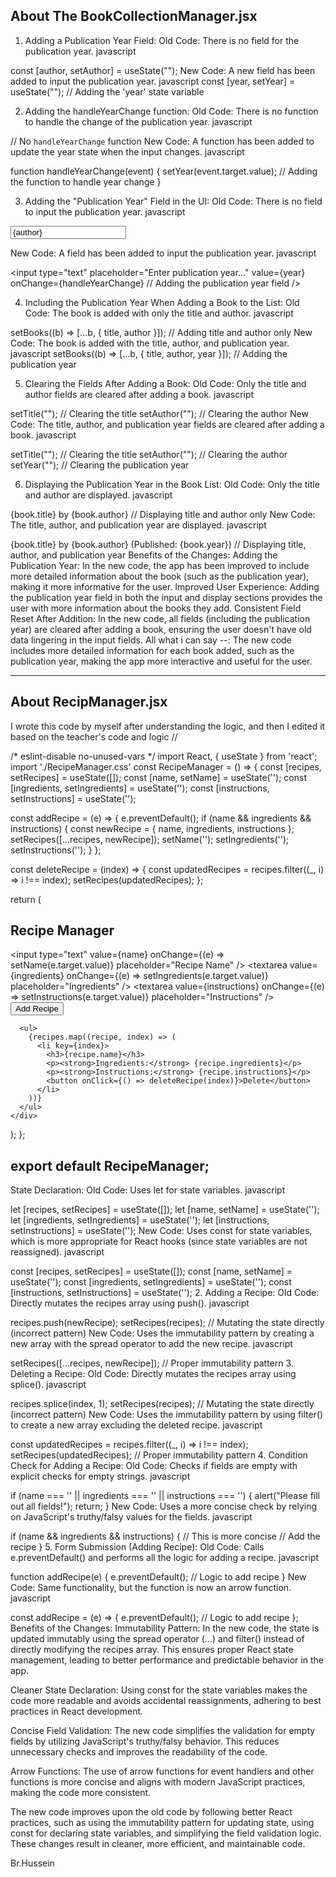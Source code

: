 About The BookCollectionManager.jsx
-----------------------------------

1. Adding a Publication Year Field:
Old Code: There is no field for the publication year.
javascript


const [author, setAuthor] = useState("");
New Code: A new field has been added to input the publication year.
javascript
const [year, setYear] = useState("");  // Adding the 'year' state variable

2. Adding the handleYearChange function:
Old Code: There is no function to handle the change of the publication year.
javascript


// No `handleYearChange` function
New Code: A function has been added to update the year state when the input changes.
javascript


function handleYearChange(event) {
  setYear(event.target.value);  // Adding the function to handle year change
}

3. Adding the "Publication Year" Field in the UI:
Old Code: There is no field to input the publication year.
javascript


<input
  type="text"
  placeholder="Enter author name..."
  value={author}
  onChange={handleAuthorChange}
/>

New Code: A field has been added to input the publication year.
javascript


<input
  type="text"
  placeholder="Enter publication year..."
  value={year}
  onChange={handleYearChange}  // Adding the publication year field
/>

4. Including the Publication Year When Adding a Book to the List:
Old Code: The book is added with only the title and author.
javascript


setBooks((b) => [...b, { title, author }]);  // Adding title and author only
New Code: The book is added with the title, author, and publication year.
javascript
setBooks((b) => [...b, { title, author, year }]);  // Adding the publication year

5. Clearing the Fields After Adding a Book:
Old Code: Only the title and author fields are cleared after adding a book.
javascript


setTitle("");  // Clearing the title
setAuthor(""); // Clearing the author
New Code: The title, author, and publication year fields are cleared after adding a book.
javascript

setTitle("");  // Clearing the title
setAuthor(""); // Clearing the author
setYear("");   // Clearing the publication year

6. Displaying the Publication Year in the Book List:
Old Code: Only the title and author are displayed.
javascript


{book.title} by {book.author}  // Displaying title and author only
New Code: The title, author, and publication year are displayed.
javascript


{book.title} by {book.author} (Published: {book.year})  // Displaying title, author, and publication year
Benefits of the Changes:
Adding the Publication Year: In the new code, the app has been improved to include more detailed information about the book (such as the publication year), making it more informative for the user.
Improved User Experience: Adding the publication year field in both the input and display sections provides the user with more information about the books they add.
Consistent Field Reset After Addition: In the new code, all fields (including the publication year) are cleared after adding a book, ensuring the user doesn't have old data lingering in the input fields.
All what i can say --:
The new code includes more detailed information for each book added, such as the publication year, making the app more interactive and useful for the user.


------------------------------------------------------------------------------------------------------------------------------------
About RecipManager.jsx
----------------------


I wrote this code by myself after understanding the logic, and then I edited it based on the teacher's code and logic // 

/* eslint-disable no-unused-vars */
import React, { useState } from 'react';
import './RecipeManager.css'
const RecipeManager = () => {
  const [recipes, setRecipes] = useState([]);
  const [name, setName] = useState('');
  const [ingredients, setIngredients] = useState('');
  const [instructions, setInstructions] = useState('');


  const addRecipe = (e) => {
    e.preventDefault();
    if (name && ingredients && instructions) {
      const newRecipe = { name, ingredients, instructions };
      setRecipes([...recipes, newRecipe]);
      setName('');
      setIngredients('');
      setInstructions('');
    }
  };


  const deleteRecipe = (index) => {
    const updatedRecipes = recipes.filter((_, i) => i !== index);
    setRecipes(updatedRecipes);
  };

  return (
    <div className='Rec'> 
      <h2>Recipe Manager</h2>
      <form onSubmit={addRecipe}>
        <input
          type="text"
          value={name}
          onChange={(e) => setName(e.target.value)}
          placeholder="Recipe Name"
        />
        <textarea
          value={ingredients}
          onChange={(e) => setIngredients(e.target.value)}
          placeholder="Ingredients"
        />
        <textarea
          value={instructions}
          onChange={(e) => setInstructions(e.target.value)}
          placeholder="Instructions"
        />
        <button type="submit">Add Recipe</button>
      </form>
      
      <ul>
        {recipes.map((recipe, index) => (
          <li key={index}>
            <h3>{recipe.name}</h3>
            <p><strong>Ingredients:</strong> {recipe.ingredients}</p>
            <p><strong>Instructions:</strong> {recipe.instructions}</p>
            <button onClick={() => deleteRecipe(index)}>Delete</button>
          </li>
        ))}
      </ul>
    </div>
  );
};

export default RecipeManager;
 -------------------------------------------------------------------------------------------------------------------

 State Declaration:
Old Code: Uses let for state variables.
javascript

let [recipes, setRecipes] = useState([]);
let [name, setName] = useState('');
let [ingredients, setIngredients] = useState('');
let [instructions, setInstructions] = useState('');
New Code: Uses const for state variables, which is more appropriate for React hooks (since state variables are not reassigned).
javascript

const [recipes, setRecipes] = useState([]);
const [name, setName] = useState('');
const [ingredients, setIngredients] = useState('');
const [instructions, setInstructions] = useState('');
2. Adding a Recipe:
Old Code: Directly mutates the recipes array using push().
javascript

recipes.push(newRecipe);
setRecipes(recipes);  // Mutating the state directly (incorrect pattern)
New Code: Uses the immutability pattern by creating a new array with the spread operator to add the new recipe.
javascript

setRecipes([...recipes, newRecipe]);  // Proper immutability pattern
3. Deleting a Recipe:
Old Code: Directly mutates the recipes array using splice().
javascript

recipes.splice(index, 1);
setRecipes(recipes);  // Mutating the state directly (incorrect pattern)
New Code: Uses the immutability pattern by using filter() to create a new array excluding the deleted recipe.
javascript

const updatedRecipes = recipes.filter((_, i) => i !== index);
setRecipes(updatedRecipes);  // Proper immutability pattern
4. Condition Check for Adding a Recipe:
Old Code: Checks if fields are empty with explicit checks for empty strings.
javascript

if (name === '' || ingredients === '' || instructions === '') {
  alert("Please fill out all fields!");
  return;
}
New Code: Uses a more concise check by relying on JavaScript's truthy/falsy values for the fields.
javascript

if (name && ingredients && instructions) {  // This is more concise
  // Add the recipe
}
5. Form Submission (Adding Recipe):
Old Code: Calls e.preventDefault() and performs all the logic for adding a recipe.
javascript

function addRecipe(e) {
  e.preventDefault();
  // Logic to add recipe
}
New Code: Same functionality, but the function is now an arrow function.
javascript

const addRecipe = (e) => {
  e.preventDefault();
  // Logic to add recipe
};
Benefits of the Changes:
Immutability Pattern: In the new code, the state is updated immutably using the spread operator (...) and filter() instead of directly modifying the recipes array. This ensures proper React state management, leading to better performance and predictable behavior in the app.

Cleaner State Declaration: Using const for the state variables makes the code more readable and avoids accidental reassignments, adhering to best practices in React development.

Concise Field Validation: The new code simplifies the validation for empty fields by utilizing JavaScript's truthy/falsy behavior. This reduces unnecessary checks and improves the readability of the code.

Arrow Functions: The use of arrow functions for event handlers and other functions is more concise and aligns with modern JavaScript practices, making the code more consistent.

The new code improves upon the old code by following better React practices, such as using the immutability pattern for updating state, using const for declaring state variables, and simplifying the field validation logic. These changes result in cleaner, more efficient, and maintainable code.


Br.Hussein
 